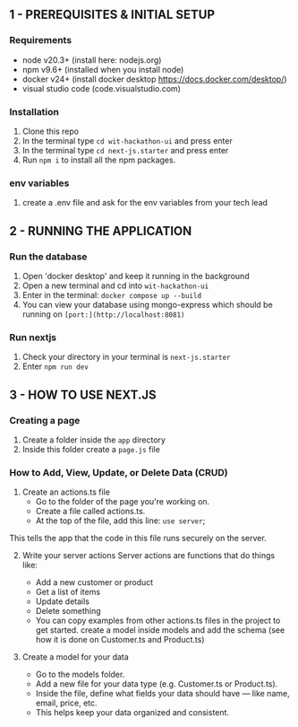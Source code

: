 ## 1 - PREREQUISITES & INITIAL SETUP

### Requirements
* node v20.3+ (install here: nodejs.org)
* npm v9.6+ (installed when you install node) 
* docker v24+ (install docker desktop https://docs.docker.com/desktop/)
* visual studio code (code.visualstudio.com)


### Installation
1. Clone this repo
2. In the terminal type `cd wit-hackathon-ui` and press enter 
3. In the terminal type `cd next-js.starter` and press enter
4. Run `npm i` to install all the npm packages.

### env variables
1. create a .env file and ask for the env variables from your tech lead


## 2 - RUNNING THE APPLICATION

### Run the database
1. Open 'docker desktop' and keep it running in the background
2. Open a new terminal and cd into `wit-hackathon-ui`
3. Enter in the terminal: `docker compose up --build`
4. You can view your database using mongo-express which should be running on `[port:](http://localhost:8081)`

### Run nextjs 
1. Check your directory in your terminal is `next-js.starter`
2. Enter `npm run dev`

## 3 - HOW TO USE NEXT.JS 

### Creating a page
1. Create a folder inside the `app` directory
2. Inside this folder create a `page.js` file

### How to Add, View, Update, or Delete Data (CRUD)
1. Create an actions.ts file
    - Go to the folder of the page you're working on.
    - Create a file called actions.ts.
    - At the top of the file, add this line: `use server`;

This tells the app that the code in this file runs securely on the server.

2. Write your server actions
    Server actions are functions that do things like:
    - Add a new customer or product
    - Get a list of items
    - Update details
    - Delete something
    - You can copy examples from other actions.ts files in the project to get started.
    create a model inside models and add the schema (see how it is done on Customer.ts and Product.ts)

3. Create a model for your data
    - Go to the models folder.
    - Add a new file for your data type (e.g. Customer.ts or Product.ts).
    - Inside the file, define what fields your data should have — like name, email, price, etc.
    - This helps keep your data organized and consistent.


